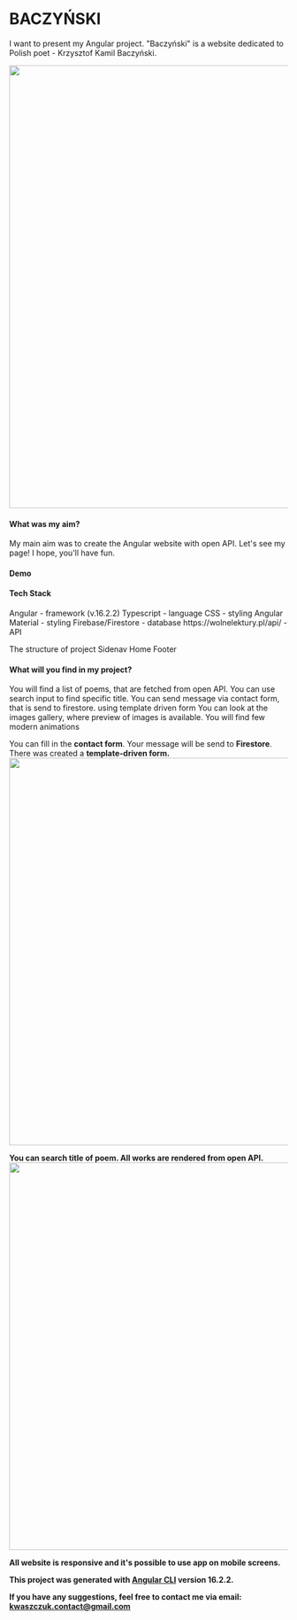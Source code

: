 <h1>BACZYŃSKI</h1>

I want to present my Angular project. "Baczyński" is a website dedicated to Polish poet - Krzysztof Kamil Baczyński.

<img src="https://github.com/w-kasia/Baczynski/assets/121196574/a5713fe4-772d-4041-8b95-e85fa61665bb" width="800">



<h4>What was my aim?</h4>
My main aim was to create the Angular website with open API. Let's see my page! I hope, you'll have fun.

<h4>Demo</h4>

<h4>Tech Stack</h4>
Angular - framework (v.16.2.2)
Typescript - language
CSS - styling
Angular Material - styling
Firebase/Firestore - database
https://wolnelektury.pl/api/ - API

The structure of project
Sidenav
Home
Footer

<h4>What will you find in my project?</h4>
You will find a list of poems, that are fetched from open API. You can use search input to find specific title.
You can send message via contact form, that is send to firestore. using template driven form
You can look at the images gallery, where preview of images is available. 
You will find few modern animations

You can fill in the <b>contact form</b>. Your message will be send to <b>Firestore</b>. There was created a <b>template-driven form<b>.
<img src="https://github.com/w-kasia/Baczynski/assets/121196574/e0e5de78-3223-4fd2-9289-d6801df0b1f6" width="700">

You can search title of poem. All works are rendered from open API. 
<img src="https://github.com/w-kasia/Baczynski/assets/121196574/582a2636-f86c-4b6b-b1a8-66e17a5c7765" width="700">



All website is responsive and it's possible to use app on mobile screens.

This project was generated with [Angular CLI](https://github.com/angular/angular-cli) version 16.2.2.

If you have any suggestions, feel free to contact me via email: kwaszczuk.contact@gmail.com
